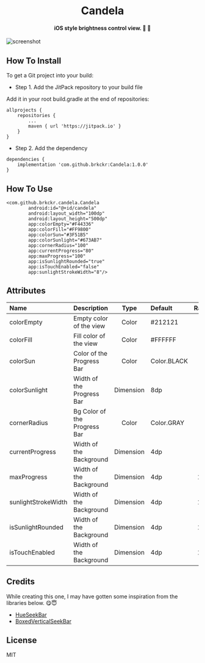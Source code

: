 <h1 align="center">
  <br>
  Candela
</h1>

<h4 align="center">iOS style brightness control view. 🔆 🔅</h4>

![screenshot](https://media.giphy.com/media/Vi08Qk4wM2BVx8KjHD/giphy.gif)

## How To Install

To get a Git project into your build:

* Step 1. Add the JitPack repository to your build file

Add it in your root build.gradle at the end of repositories:

	allprojects {
		repositories {
			...
			maven { url 'https://jitpack.io' }
		}
	}

* Step 2. Add the dependency

```
dependencies {
    implementation 'com.github.brkckr:Candela:1.0.0'
}
```
## How To Use

```
<com.github.brkckr.candela.Candela
        android:id="@+id/candela"
        android:layout_width="100dp"
        android:layout_height="500dp"
        app:colorEmpty="#F44336"
        app:colorFill="#FF9800"
        app:colorSun="#3F51B5"
        app:colorSunlight="#673AB7"
        app:cornerRadius="100"
        app:currentProgress="80"
        app:maxProgress="100"
        app:isSunlightRounded="true"
        app:isTouchEnabled="false"
        app:sunlightStrokeWidth="8"/>
```



## Attributes

<attr name="colorEmpty" format="color" />
<attr name="colorFill" format="color" />
<attr name="colorSun" format="color" />
<attr name="colorSunlight" format="color" />
<attr name="cornerRadius" format="int" />
<attr name="currentProgress" format="int" />
<attr name="maxProgress" format="int" />
<attr name="sunlightStrokeWidth" format="int" />
<attr name="isSunlightRounded" format="boolean" />
<attr name="isTouchEnabled" format="boolen" />


Name | Description | Type | Default | Range
:--|:--|:-:|:--|:-:
colorEmpty | Empty color of the view | Color | #212121 | -
colorFill | Fill color of the view | Color | #FFFFFF | -
colorSun | Color of the Progress Bar | Color | Color.BLACK | 1
colorSunlight | Width of the Progress Bar | Dimension | 8dp | 1
cornerRadius | Bg Color of the Progress Bar | Color | Color.GRAY |1
currentProgress | Width of the Background | Dimension | 4dp | 1
maxProgress | Width of the Background | Dimension | 4dp |123
sunlightStrokeWidth | Width of the Background | Dimension | 4dp | 123
isSunlightRounded | Width of the Background | Dimension | 4dp | 123
isTouchEnabled | Width of the Background | Dimension | 4dp | 123

## Credits

While creating this one, I may have gotten some inspiration from the libraries below. :yum::innocent:

- [HueSeekBar](https://github.com/iammert/HueSeekBar)
- [BoxedVerticalSeekBar](https://github.com/alpbak/BoxedVerticalSeekBar)

## License

MIT
